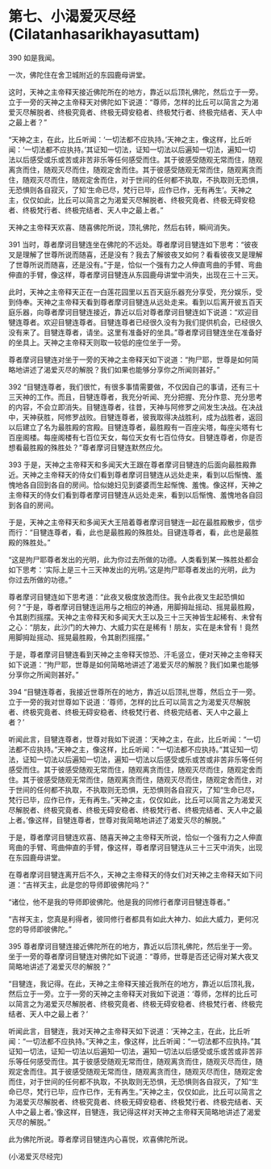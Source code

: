 # 第七、小渴爱灭尽经(Cilatanhasarikhayasuttam)

390 如是我闻。

一次，佛陀住在舍卫城附近的东园鹿母讲堂。

这时，天神之主帝释天接近佛陀所在的地方，靠近以后顶礼佛陀，然后立于一旁。立于一旁的天神之主帝释天对佛陀如下说道：“尊师，怎样的比丘可以简言之为渴爱灭尽解脱者、终极究竟者、终极无碍安稳者、终极梵行者、终极完结者、天人中之最上者？”

“天神之主，在此，比丘听闻：‘一切法都不应执持。’天神之主，像这样，比丘听闻：‘一切法都不应执持。’其证知一切法，证知一切法以后遍知一切法，遍知一切法以后感受或乐或苦或非苦非乐等任何感受而住。其于彼感受随观无常而住，随观离贪而住，随观灭尽而住，随观定舍而住。其于彼感受随观无常而住，随观离贪而住，随观灭尽而住，随观定舍而住，对于世间的任何都不执取，不执取则无恐惧，无恐惧则各自寂灭，了知‘生命已尽，梵行已毕，应作已作，无有再生’。天神之主，仅仅如此，比丘可以简言之为渴爱灭尽解脱者、终极究竟者、终极无碍安稳者、终极梵行者、终极完结者、天人中之最上者。”

天神之主帝释天欢喜、随喜佛陀所说，顶礼佛陀，然后右转，瞬间消失。

391 当时，尊者摩诃目犍连坐在佛陀的不远处。尊者摩诃目犍连如下思考：“彼夜叉是理解了世尊所说而随喜，还是没有？我去了解彼夜叉如何？看看彼夜叉是理解了世尊所说而随喜，还是没有。”于是，恰似一个强有力之人伸直弯曲的手臂、弯曲伸直的手臂，像这样，尊者摩诃目犍连从东园鹿母讲堂中消失，出现在三十三天。

此时，天神之主帝释天正在一白莲花园里以五百天庭乐器充分享受，充分娱乐，受到侍奉。天神之主帝释天看到尊者摩诃目犍连从远处走来。看到以后离开彼五百天庭乐器，向尊者摩诃目犍连接近，靠近以后对尊者摩诃目犍连如下说道：“欢迎目犍连尊者。欢迎目犍连尊者。目犍连尊者已经很久没有为我们提供机会，已经很久没有来了。目犍连尊者，请坐。这里有准备好的坐具。”尊者摩诃目犍连坐在准备好的坐具上。天神之主帝释天则取一较低的座位坐于一旁。

尊者摩诃目犍连对坐于一旁的天神之主帝释天如下说道：“拘尸耶，世尊是如何简略地讲述了渴爱灭尽的解脱？我们如果也能够分享你之所闻则甚好。”

392 “目犍连尊者，我们很忙，有很多事情需要做，不仅因自己的事请，还有三十三天神的工作。而且，目犍连尊者，我充分听闻、充分把握、充分作意、充分思考的内容，不会立即消失。目犍连尊者，往昔，天神与阿修罗之间发生决战。在决战中，天神获胜，阿修罗战败。目犍连尊者，彼我取得决战胜利，成为战胜者，返回以后建立了名为最胜殿的宫殿。目犍连尊者，最胜殿有一百座尖塔，每座尖塔有七百座阁楼。每座阁楼有七百位天女，每位天女有七百位侍女。目犍连尊者，你是否想看最胜殿的殊胜处？”尊者摩诃目犍连默然应允。

393 于是，天神之主帝释天和多闻天大王跟在尊者摩诃目犍连的后面向最胜殿靠近。天神之主帝释天的侍女们看到尊者摩诃目犍连从远处走来，看到以后惭愧、羞愧地各自回到各自的房间。恰似媳妇见到婆婆而生起惭愧、羞愧。像这样，天神之主帝释天的侍女们看到尊者摩诃目犍连从远处走来，看到以后惭愧、羞愧地各自回到各自的房间。

于是，天神之主帝释天和多闻天大王陪着尊者摩诃目犍连一起在最胜殿散步，信步而行：“目犍连尊者，看，此也是最胜殿的殊胜处。目键连尊者，看，此也是最胜殿的殊胜处。”

“这是拘尸耶尊者发出的光明，此为你过去所做的功德。人类看到某一殊胜处都会如下思考：‘实际上是三十三天神发出的光明。’这是拘尸耶尊者发出的光明，此为你过去所做的功德。”

尊者摩诃目犍连如下思考道：“此夜叉极度放逸而住。我令此夜叉生起恐惧如何？”于是，尊者摩诃目犍连运用与之相应的神通，用脚拇趾摇动、摇晃最胜殿，令其剧烈摇摆。天神之主帝释天和多闻天大王以及三十三天神皆生起稀有、未曾有之心：“朋友，此沙门的大神力、大威力实在是稀有！朋友，实在是未曾有！竟然用脚拇趾摇动、摇晃最胜殿，令其剧烈摇摆。”

于是，尊者摩诃目犍连看到天神之主帝释天惊恐、汗毛竖立，便对天神之主帝释天如下说道：“拘尸耶，世尊是如何简略地讲述了渴爱灭尽的解脱？我们如果也能够分享你之所闻则甚好。”

394 “目犍连尊者，我接近世尊所在的地方，靠近以后顶礼世尊，然后立于一旁。立于一旁的我对世尊如下说道：‘尊师，怎样的比丘可以简言之为渴爱灭尽解脱者、终极究竟者、终极无碍安稳者、终极梵行者、终极完结者、天人中之最上者？’

听闻此言，目犍连尊者，世尊对我如下说道：‘天神之主，在此，比丘听闻：“一切法都不应执持。”天神之主，像这样，比丘听闻：“一切法都不应执持。”其证知一切法，证知一切法以后遍知一切法，遍知一切法以后感受或乐或苦或非苦非乐等任何感受而住。其于彼感受随观无常而住，随观离贪而住，随观灭尽而住，随观定舍而住。其于彼感受随观无常而住，随观离贪而住，随观灭尽而住，随观定舍而住，对于世间的任何都不执取，不执取则无恐惧，无恐惧则各自寂灭，了知“生命已尽，梵行已毕，应作已作，无有再生。”天神之主，仅仅如此，比丘可以简言之为渴爱灭尽解脱者、终极究竟者、终极无碍安稳者、终极梵行者、终极完结者、天人中之最上者。’像这样，目犍连尊者，世尊对我简略地讲述了渴爱灭尽的解脱。”

于是，尊者摩诃目犍连欢喜、随喜天神之主帝释天所说，恰似一个强有力之人伸直弯曲的手臂、弯曲伸直的手臂，像这样，尊者摩诃目犍连从三十三天中消失，出现在东园鹿母讲堂。

在尊者摩诃目犍连离开后不久，天神之主帝释天的侍女们对天神之主帝释天如下问道：“吉祥天主，此是您的导师即彼佛陀吗？”

“诸位，他不是我的导师即彼佛陀。他是我的同修行者摩诃目犍连尊者。”

“吉祥天主，您真是利得者，彼同修行者都具有如此大神力、如此大威力，更何况您的导师即彼佛陀。”

395 尊者摩诃目犍连接近佛陀所在的地方，靠近以后顶礼佛陀，然后坐于一旁。坐于一旁的尊者摩诃目犍连对佛陀如下说道：“尊师，世尊是否还记得对某大夜叉简略地讲述了渴爱灭尽的解脱？”

“目犍连，我记得。在此，天神之主帝释天接近我所在的地方，靠近以后顶礼我，然后立于一旁。立于一旁的天神之主帝释天对我如下说道：‘尊师，怎样的比丘可以简言之为渴爱灭尽解脱者、终极究竟者、终极无碍安稳者、终极梵行者、终极完结者、天人中之最上者？’

听闻此言，目犍连，我对天神之主帝释天如下说道：‘天神之主，在此，比丘听闻：“一切法都不应执持。”天神之主，像这样，比丘听闻：“一切法都不应执持。”其证知一切法，证知一切法以后遍知一切法，遍知一切法以后感受或乐或苦或非苦非乐等任何感受而住。其于彼感受随观无常而住，随观离贪而住，随观灭尽而住，随观定舍而住。其于彼感受随观无常而住，随观离贪而住，随观灭尽而住，随观定舍而住，对于世间的任何都不执取，不执取则无恐惧，无恐惧则各自寂灭，了知“生命已尽，梵行已毕，应作已作，无有再生。”天神之主，仅仅如此，比丘可以简言之为渴爱灭尽解脱者、终极究竟者、终极无碍安稳者、终极梵行者、终极完结者、天人中之最上者。’像这样，目犍连，我记得这样对天神之主帝释天简略地讲述了渴爱灭尽的解脱。”

此为佛陀所说。尊者摩诃目犍连内心喜悦，欢喜佛陀所说。

(小渴爱灭尽经完)
